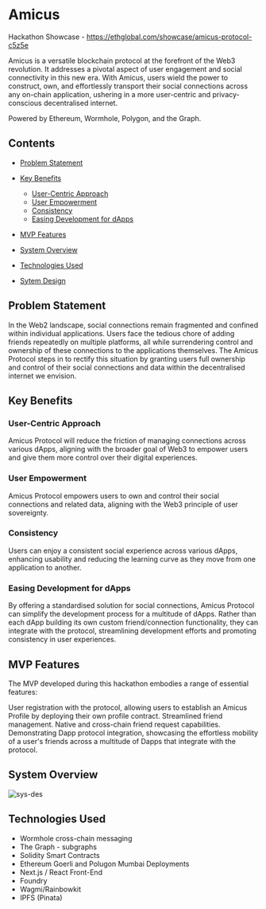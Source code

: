 # Amicus

Hackathon Showcase - https://ethglobal.com/showcase/amicus-protocol-c5z5e

Amicus is a versatile blockchain protocol at the forefront of the Web3 revolution. It addresses a pivotal aspect of user engagement and social connectivity in this new era. With Amicus, users wield the power to construct, own, and effortlessly transport their social connections across any on-chain application, ushering in a more user-centric and privacy-conscious decentralised internet.

Powered by Ethereum, Wormhole, Polygon, and the Graph.

## Contents

- [Problem Statement](#problem-statement)
- [Key Benefits](#key-benefits)
  - [User-Centric Approach](#user-centric-approach)
  - [User Empowerment](#user-empowerment)
  - [Consistency](#consistency)
  - [Easing Development for dApps](#easing-development-for-dApps)

- [MVP Features](#mvp-features)
- [System Overview](#system-overview)
- [Technologies Used](#technologies-used)
- [Sytem Design](#system-design)


## Problem Statement

In the Web2 landscape, social connections remain fragmented and confined within individual applications. Users face the tedious chore of adding friends repeatedly on multiple platforms, all while surrendering control and ownership of these connections to the applications themselves. The Amicus Protocol steps in to rectify this situation by granting users full ownership and control of their social connections and data within the decentralised internet we envision.

## Key Benefits

### User-Centric Approach

Amicus Protocol will reduce the friction of managing connections across various dApps, aligning with the broader goal of Web3 to empower users and give them more control over their digital experiences.

### User Empowerment

Amicus Protocol empowers users to own and control their social connections and related data, aligning with the Web3 principle of user sovereignty.

### Consistency

Users can enjoy a consistent social experience across various dApps, enhancing usability and reducing the learning curve as they move from one application to another.

### Easing Development for dApps

By offering a standardised solution for social connections, Amicus Protocol can simplify the development process for a multitude of dApps. Rather than each dApp building its own custom friend/connection functionality, they can integrate with the protocol, streamlining development efforts and promoting consistency in user experiences.

## MVP Features

The MVP developed during this hackathon embodies a range of essential features:

User registration with the protocol, allowing users to establish an Amicus Profile by deploying their own profile contract.
Streamlined friend management.
Native and cross-chain friend request capabilities.
Demonstrating Dapp protocol integration, showcasing the effortless mobility of a user's friends across a multitude of Dapps that integrate with the protocol.

## System Overview

![sys-des](https://github.com/jmulq/amicus/assets/38944661/5eeeea4a-9126-4b58-82e3-0b0f0af3982a)

## Technologies Used

- Wormhole cross-chain messaging
- The Graph - subgraphs
- Solidity Smart Contracts
- Ethereum Goerli and Polugon Mumbai Deployments
- Next.js / React Front-End
- Foundry
- Wagmi/Rainbowkit
- IPFS (Pinata)
